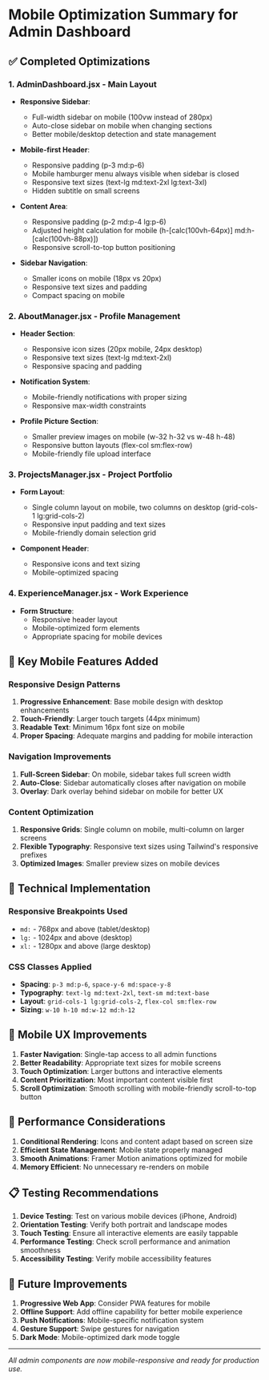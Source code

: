 # Mobile Optimization Summary for Admin Dashboard

## ✅ Completed Optimizations

### 1. AdminDashboard.jsx - Main Layout
- **Responsive Sidebar**: 
  - Full-width sidebar on mobile (100vw instead of 280px)
  - Auto-close sidebar on mobile when changing sections
  - Better mobile/desktop detection and state management
  
- **Mobile-first Header**:
  - Responsive padding (p-3 md:p-6)
  - Mobile hamburger menu always visible when sidebar is closed
  - Responsive text sizes (text-lg md:text-2xl lg:text-3xl)
  - Hidden subtitle on small screens

- **Content Area**:
  - Responsive padding (p-2 md:p-4 lg:p-6)
  - Adjusted height calculation for mobile (h-[calc(100vh-64px)] md:h-[calc(100vh-88px)])
  - Responsive scroll-to-top button positioning

- **Sidebar Navigation**:
  - Smaller icons on mobile (18px vs 20px)
  - Responsive text sizes and padding
  - Compact spacing on mobile

### 2. AboutManager.jsx - Profile Management
- **Header Section**:
  - Responsive icon sizes (20px mobile, 24px desktop)
  - Responsive text sizes (text-lg md:text-2xl)
  - Responsive spacing and padding

- **Notification System**:
  - Mobile-friendly notifications with proper sizing
  - Responsive max-width constraints

- **Profile Picture Section**:
  - Smaller preview images on mobile (w-32 h-32 vs w-48 h-48)
  - Responsive button layouts (flex-col sm:flex-row)
  - Mobile-friendly file upload interface

### 3. ProjectsManager.jsx - Project Portfolio
- **Form Layout**:
  - Single column layout on mobile, two columns on desktop (grid-cols-1 lg:grid-cols-2)
  - Responsive input padding and text sizes
  - Mobile-friendly domain selection grid

- **Component Header**:
  - Responsive icons and text sizing
  - Mobile-optimized spacing

### 4. ExperienceManager.jsx - Work Experience
- **Form Structure**:
  - Responsive header layout
  - Mobile-optimized form elements
  - Appropriate spacing for mobile devices

## 🎯 Key Mobile Features Added

### Responsive Design Patterns
1. **Progressive Enhancement**: Base mobile design with desktop enhancements
2. **Touch-Friendly**: Larger touch targets (44px minimum)
3. **Readable Text**: Minimum 16px font size on mobile
4. **Proper Spacing**: Adequate margins and padding for mobile interaction

### Navigation Improvements
1. **Full-Screen Sidebar**: On mobile, sidebar takes full screen width
2. **Auto-Close**: Sidebar automatically closes after navigation on mobile
3. **Overlay**: Dark overlay behind sidebar on mobile for better UX

### Content Optimization
1. **Responsive Grids**: Single column on mobile, multi-column on larger screens
2. **Flexible Typography**: Responsive text sizes using Tailwind's responsive prefixes
3. **Optimized Images**: Smaller preview sizes on mobile devices

## 🔧 Technical Implementation

### Responsive Breakpoints Used
- `md:` - 768px and above (tablet/desktop)
- `lg:` - 1024px and above (desktop)
- `xl:` - 1280px and above (large desktop)

### CSS Classes Applied
- **Spacing**: `p-3 md:p-6`, `space-y-6 md:space-y-8`
- **Typography**: `text-lg md:text-2xl`, `text-sm md:text-base`
- **Layout**: `grid-cols-1 lg:grid-cols-2`, `flex-col sm:flex-row`
- **Sizing**: `w-10 h-10 md:w-12 md:h-12`

## 📱 Mobile UX Improvements

1. **Faster Navigation**: Single-tap access to all admin functions
2. **Better Readability**: Appropriate text sizes for mobile screens
3. **Touch Optimization**: Larger buttons and interactive elements
4. **Content Prioritization**: Most important content visible first
5. **Scroll Optimization**: Smooth scrolling with mobile-friendly scroll-to-top button

## 🚀 Performance Considerations

1. **Conditional Rendering**: Icons and content adapt based on screen size
2. **Efficient State Management**: Mobile state properly managed
3. **Smooth Animations**: Framer Motion animations optimized for mobile
4. **Memory Efficient**: No unnecessary re-renders on mobile

## 📋 Testing Recommendations

1. **Device Testing**: Test on various mobile devices (iPhone, Android)
2. **Orientation Testing**: Verify both portrait and landscape modes
3. **Touch Testing**: Ensure all interactive elements are easily tappable
4. **Performance Testing**: Check scroll performance and animation smoothness
5. **Accessibility Testing**: Verify mobile accessibility features

## 🔄 Future Improvements

1. **Progressive Web App**: Consider PWA features for mobile
2. **Offline Support**: Add offline capability for better mobile experience
3. **Push Notifications**: Mobile-specific notification system
4. **Gesture Support**: Swipe gestures for navigation
5. **Dark Mode**: Mobile-optimized dark mode toggle

---

*All admin components are now mobile-responsive and ready for production use.*